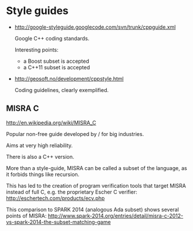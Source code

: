 # Style guides

-   <http://google-styleguide.googlecode.com/svn/trunk/cppguide.xml>

    Google C++ coding standards.

    Interesting points:

    - a Boost subset is accepted
    - a C++11 subset is accepted

-   <http://geosoft.no/development/cppstyle.html>

    Coding guidelines, clearly exemplified.


## MISRA C

<http://en.wikipedia.org/wiki/MISRA_C>

Popular non-free guide developed by / for big industries.

Aims at very high reliability.

There is also a C++ version.

More than a style-guide, MISRA can be called a subset of the language, as it forbids things like recursion.

This has led to the creation of program verification tools that target MISRA instead of full C, e.g. the proprietary Escher C verifier: <http://eschertech.com/products/ecv.php>

This comparison to SPARK 2014 (analogous Ada subset) shows several points of MISRA: <http://www.spark-2014.org/entries/detail/misra-c-2012-vs-spark-2014-the-subset-matching-game>
